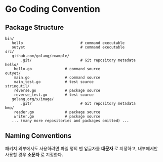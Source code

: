 Go Coding Convention
==
  
  
Package Structure
--
<pre><code>bin/
   hello                          # command executable
   outyet                         # command executable
src/
   github.com/golang/example/
       .git/                      # Git repository metadata
hello/
    hello.go               # command source
outyet/
    main.go                # command source
    main_test.go           # test source
stringutil/
    reverse.go             # package source
    reverse_test.go        # test source
   golang.org/x/image/
       .git/                      # Git repository metadata
bmp/
    reader.go              # package source
    writer.go              # package source
   ... (many more repositories and packages omitted) ...
</code></pre>
  
Naming Conventions
--
패키지 외부에서도 사용하려면 파일 명의 맨 앞글자를 __대문자__ 로 지정하고, 내부에서만 사용할 경우 __소문자__ 로 지정한다.